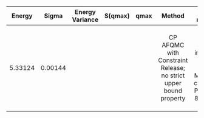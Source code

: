 | Energy        | Sigma           | Energy Variance  | S(qmax) | qmax | Method | Data repository|
| :-------------: |:-------------:| :-----:| :-------------: |:-------------:| :-----:|:-----:|
|5.33124|0.00144||||CP AFQMC with Constraint Release; no strict upper bound property|H. Shi and S. Zhang, Symmetry in auxiliary-field quantum Monte Carlo calculations, Phys. Rev. B 88, 125132 (2013).|
